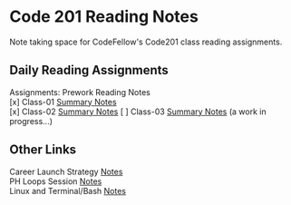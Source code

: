 # Code 201 Reading Notes

Note taking space for CodeFellow's Code201 class reading assignments.  

## Daily Reading Assignments

Assignments: Prework Reading Notes  
[x] Class-01 [Summary Notes](./class-01.html)  
[x] Class-02 [Summary Notes](./class-02.html)
[ ] Class-03 [Summary Notes](./class-03.html) (a work in progress...)  

<!-- obvioudly this content will change once reading begins -->

## Other Links

Career Launch Strategy [Notes](./CareerLaunchStrategy.html)  
PH Loops Session [Notes](./power-hour-notes/readme.md)  
Linux and Terminal/Bash [Notes](./linux-terminal/readme.md)  
